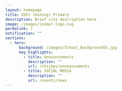 ```yaml
---
layout: homepage
title: CHIJ (Katong) Primary
description: Brief site description here
image: /images/isomer-logo.svg
permalink: /
notification: ""
sections:
  - hero:
      background: /images/School_BackgroundV5.jpg
      key_highlights:
        - title: Announcements
          description: ""
          url: /chijkps/announcements
        - title: SOCIAL MEDIA
          description: ""
          url: /events/news
---
```

